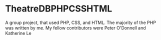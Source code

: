 # TheatreDBPHPCSSHTML
A group project, that used PHP, CSS, and HTML. The majority of the PHP was written by me. My fellow contributors were Peter O'Donnell and Katherine Le
